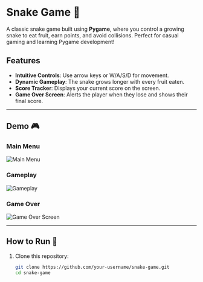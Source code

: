 # Snake Game 🐍

A classic snake game built using **Pygame**, where you control a growing snake to eat fruit, earn points, and avoid collisions. Perfect for casual gaming and learning Pygame development!

## Features
- **Intuitive Controls**: Use arrow keys or W/A/S/D for movement.
- **Dynamic Gameplay**: The snake grows longer with every fruit eaten.
- **Score Tracker**: Displays your current score on the screen.
- **Game Over Screen**: Alerts the player when they lose and shows their final score.

---

## Demo 🎮

### Main Menu
![Main Menu](C:\Users\tript\Pictures\Screenshots.png)

### Gameplay
![Gameplay](./images/gameplay.png)

### Game Over
![Game Over Screen](./images/game_over.png)

---

## How to Run 🚀

1. Clone this repository:
   ```bash
   git clone https://github.com/your-username/snake-game.git
   cd snake-game
